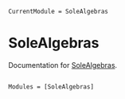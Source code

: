 ```@meta
CurrentModule = SoleAlgebras
```

# SoleAlgebras

Documentation for [SoleAlgebras](https://github.com/aclai-lab/SoleAlgebras.jl).

```@index
```

```@autodocs
Modules = [SoleAlgebras]
```
